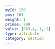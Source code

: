 ```yaml
---
myId: 150
pos: 161
weight: 1
primes: 299
value: [863,4,-1,-1]
type: attribute
category: section
---
```

